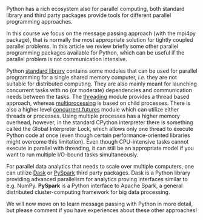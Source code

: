 <!-- Title: Parallel programming with Python -->

<!-- Short description:

In this article we give an overview of parallel programming approaches in the
Python ecosystem.

-->

Python has a rich ecosystem also for parallel computing, both standard
library and third party packages provide tools for different parallel
programming approaches.

In this course we focus on the message passing approach (with the mpi4py
package), that is normally the most appropriate solution for tightly
coupled parallel problems. In this article we review briefly some
other parallel programming packages available for Python, which can be
useful if the parallel problem is not communication intensive.

Python [standard library](https://docs.python.org/3/library/concurrency.html)
contains some modules that can be used for parallel programming for a
single shared memory computer, *i.e.* they are not suitable for
distributed computing. They are also mainly meant for launching
concurrent tasks with no (or moderate) dependencies and communication
needs between the tasks. The
[threading](https://docs.python.org/3/library/threading.html) module
provides a thread based approach, whereas
[multiprocessing](https://docs.python.org/3/library/multiprocessing.html)
is based on child processes. There is also a higher level
[concurrent.futures](https://docs.python.org/3/library/concurrent.futures.html)
module which can utilize either threads or processes. Using multiple
processes has a higher memory overhead, however, in the standard
CPython interpreter there is something called the Global Interpreter
Lock, which allows only one thread to execute Python code at once
(even though certain performance-oriented libraries might overcome
this limitation). Even though CPU-intensive tasks cannot execute in
parallel with threading, it can still be an appropriate model if you
want to run multiple I/O-bound tasks simultaneously.

For parallel data analytics that needs to scale over multiple
computers, one can utilize [Dask](https://dask.org/) or
[PySpark](https://spark.apache.org/docs/latest/api/python/pyspark.html)
third party packages. Dask is a Python library providing
advanced parallelism for analytics proving interfaces similar to
e.g. NumPy. **PySpark** is a Python interface to Apache Spark, a
general distributed cluster-computing framework for big data processing.

We will now move on to learn message passing with Python in more
detail, but please comment if you have experiences about these other
approaches!
